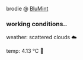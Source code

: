 brodie @ [BluMint](https://www.linkedin.com/company/blumint-io/)

<!--weather_start-->
### working conditions..

weather: scattered clouds ☁️

temp: 4.13 °C 🧥

<!--weather_end-->
